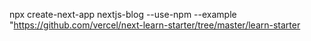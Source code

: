 npx create-next-app nextjs-blog --use-npm --example "https://github.com/vercel/next-learn-starter/tree/master/learn-starter